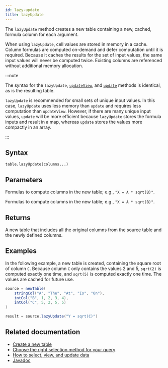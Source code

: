 ```yaml
---
id: lazy-update
title: lazyUpdate
---
```


The `lazyUpdate` method creates a new table containing a new, cached, formula column for each argument.

When using `lazyUpdate`, cell values are stored in memory in a cache. Column formulas are computed on-demand and defer computation until it is required. Because it caches the results for the set of input values, the same input values will never be computed twice. Existing columns are referenced without additional memory allocation.

:::note

The syntax for the `lazyUpdate`, [`updateView`](./update-view.md), and [`update`](./update.md) methods is identical, as is the resulting table.

`lazyUpdate` is recommended for small sets of unique input values. In this case, `lazyUpdate` uses less memory than `update` and requires less computation than `updateView`. However, if there are many unique input values, `update` will be more efficient because `lazyUpdate` stores the formula inputs and result in a map, whereas `update` stores the values more compactly in an array.

:::

## Syntax

```
table.lazyUpdate(columns...)
```

## Parameters

<ParamTable>
<Param name="columns" type="String...">

Formulas to compute columns in the new table; e.g., `"X = A * sqrt(B)"`.

</Param>
<Param name="columns" type="Collection<? extends Selectable>">

Formulas to compute columns in the new table; e.g., `"X = A * sqrt(B)"`.

</Param>
</ParamTable>

## Returns

A new table that includes all the original columns from the source table and the newly defined columns.

## Examples

In the following example, a new table is created, containing the square root of column `C`. Because column `C` only contains the values 2 and 5, `sqrt(2)` is computed exactly one time, and `sqrt(5)` is computed exactly one time. The values are cached for future use.

```groovy order=source,result
source = newTable(
    stringCol("A", "The", "At", "Is", "On"),
    intCol("B", 1, 2, 3, 4),
    intCol("C", 5, 2, 5, 5)
)

result = source.lazyUpdate("Y = sqrt(C)")
```

## Related documentation

- [Create a new table](../../../how-to-guides/new-table.md)
- [Choose the right selection method for your query](../../../conceptual/choose-select-view-update.md)
- [How to select, view, and update data](../../../how-to-guides/use-select-view-update.md)
- [Javadoc](<https://deephaven.io/core/javadoc/io/deephaven/engine/table/Table.html#dropColumns(java.lang.String...)>)
